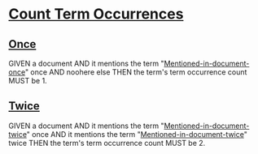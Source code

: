 # [Count Term Occurrences](#count-term-occurrences)

## [Once](#once)

GIVEN a document
AND it mentions the term "[Mentioned-in-document-once][1]" once
AND noohere else
THEN the term's term occurrence count MUST be 1.

## [Twice](#twice)

GIVEN a document
AND it mentions the term "[Mentioned-in-document-twice][2]" once
AND it mentions the term "[Mentioned-in-document-twice][2]" twice
THEN the term's term occurrence count MUST be 2.

[1]: ./glossary.md#mentioned-in-document-once "GIVEN a term
AND it is mentioned once in a document
AND not in the glossary
THEN this term's occurrence count MUST be 1."

[2]: ./glossary.md#mentioned-in-document-twice "GIVEN a term
AND it is mentioned twice in a document
AND not in the glossary
THEN this term's occurrence count MUST be 2."
